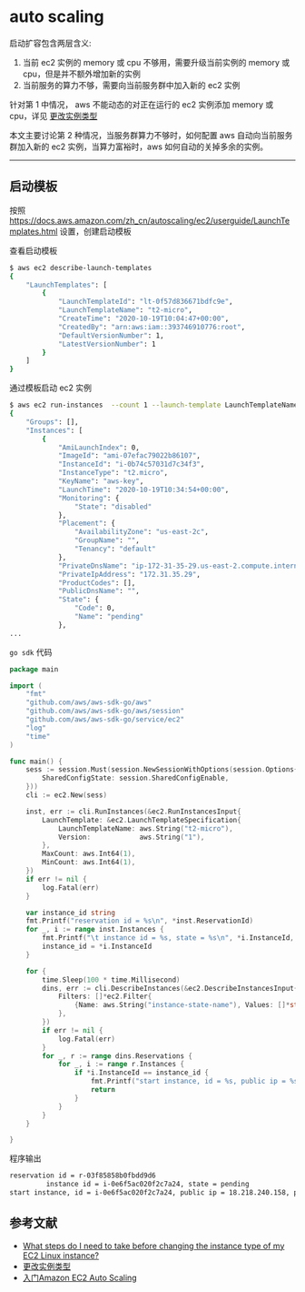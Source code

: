 # auto scaling
启动扩容包含两层含义:
1. 当前 ec2 实例的 memory 或 cpu 不够用，需要升级当前实例的 memory 或 cpu，但是并不额外增加新的实例
2. 当前服务的算力不够，需要向当前服务群中加入新的 ec2 实例

针对第 1 中情况， aws 不能动态的对正在运行的 ec2 实例添加 memory 或 cpu，详见 [更改实例类型](https://docs.aws.amazon.com/zh_cn/AWSEC2/latest/UserGuide/ec2-instance-resize.html#resize-limitations)

本文主要讨论第 2 种情况，当服务群算力不够时，如何配置 aws 自动向当前服务群加入新的 ec2 实例，当算力富裕时，aws 如何自动的关掉多余的实例。

---

## 启动模板
按照 <https://docs.aws.amazon.com/zh_cn/autoscaling/ec2/userguide/LaunchTemplates.html> 设置，创建启动模板

查看启动模板
```bash
$ aws ec2 describe-launch-templates
{
    "LaunchTemplates": [
        {
            "LaunchTemplateId": "lt-0f57d836671bdfc9e",
            "LaunchTemplateName": "t2-micro",
            "CreateTime": "2020-10-19T10:04:47+00:00",
            "CreatedBy": "arn:aws:iam::393746910776:root",
            "DefaultVersionNumber": 1,
            "LatestVersionNumber": 1
        }
    ]
}
```

通过模板启动 ec2 实例
```bash
$ aws ec2 run-instances  --count 1 --launch-template LaunchTemplateName=t2-micro,Version=1  
{
    "Groups": [],
    "Instances": [
        {
            "AmiLaunchIndex": 0,
            "ImageId": "ami-07efac79022b86107",
            "InstanceId": "i-0b74c57031d7c34f3",
            "InstanceType": "t2.micro",
            "KeyName": "aws-key",
            "LaunchTime": "2020-10-19T10:34:54+00:00",
            "Monitoring": {
                "State": "disabled"
            },
            "Placement": {
                "AvailabilityZone": "us-east-2c",
                "GroupName": "",
                "Tenancy": "default"
            },
            "PrivateDnsName": "ip-172-31-35-29.us-east-2.compute.internal",
            "PrivateIpAddress": "172.31.35.29",
            "ProductCodes": [],
            "PublicDnsName": "",
            "State": {
                "Code": 0,
                "Name": "pending"
            },
...
```

`go sdk` 代码
```go
package main

import (
	"fmt"
	"github.com/aws/aws-sdk-go/aws"
	"github.com/aws/aws-sdk-go/aws/session"
	"github.com/aws/aws-sdk-go/service/ec2"
	"log"
	"time"
)

func main() {
	sess := session.Must(session.NewSessionWithOptions(session.Options{
		SharedConfigState: session.SharedConfigEnable,
	}))
	cli := ec2.New(sess)

	inst, err := cli.RunInstances(&ec2.RunInstancesInput{
		LaunchTemplate: &ec2.LaunchTemplateSpecification{
			LaunchTemplateName: aws.String("t2-micro"),
			Version:            aws.String("1"),
		},
		MaxCount: aws.Int64(1),
		MinCount: aws.Int64(1),
	})
	if err != nil {
		log.Fatal(err)
	}

	var instance_id string
	fmt.Printf("reservation id = %s\n", *inst.ReservationId)
	for _, i := range inst.Instances {
		fmt.Printf("\t instance id = %s, state = %s\n", *i.InstanceId, *i.State.Name)
		instance_id = *i.InstanceId
	}

	for {
		time.Sleep(100 * time.Millisecond)
		dins, err := cli.DescribeInstances(&ec2.DescribeInstancesInput{
			Filters: []*ec2.Filter{
				{Name: aws.String("instance-state-name"), Values: []*string{aws.String("running")}},
			},
		})
		if err != nil {
			log.Fatal(err)
		}
		for _, r := range dins.Reservations {
			for _, i := range r.Instances {
				if *i.InstanceId == instance_id {
					fmt.Printf("start instance, id = %s, public ip = %s, private ip = %s\n", *i.InstanceId, *i.PublicIpAddress, *i.PrivateIpAddress)
					return
				}
			}
		}
	}

}
```

程序输出
```txt
reservation id = r-03f85858b0fbdd9d6
         instance id = i-0e6f5ac020f2c7a24, state = pending
start instance, id = i-0e6f5ac020f2c7a24, public ip = 18.218.240.158, private ip = 172.31.43.90
```




## 参考文献
- [What steps do I need to take before changing the instance type of my EC2 Linux instance?](https://aws.amazon.com/premiumsupport/knowledge-center/resize-instance/)
- [更改实例类型](https://docs.aws.amazon.com/zh_cn/AWSEC2/latest/UserGuide/ec2-instance-resize.html#resize-limitations)
- [入门Amazon EC2 Auto Scaling](https://docs.aws.amazon.com/zh_cn/autoscaling/ec2/userguide/GettingStartedTutorial.html)